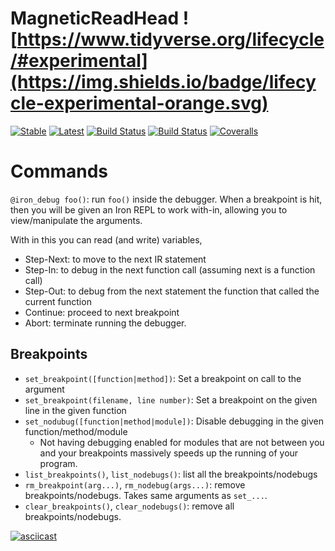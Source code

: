 # MagneticReadHead ![https://www.tidyverse.org/lifecycle/#experimental](https://img.shields.io/badge/lifecycle-experimental-orange.svg)

[![Stable](https://img.shields.io/badge/docs-stable-blue.svg)](https://oxinabox.github.io/MagneticReadHead.jl/stable)
[![Latest](https://img.shields.io/badge/docs-latest-blue.svg)](https://oxinabox.github.io/MagneticReadHead.jl/latest)
[![Build Status](https://travis-ci.com/oxinabox/MagneticReadHead.jl.svg?branch=master)](https://travis-ci.com/oxinabox/MagneticReadHead.jl)
[![Build Status](https://ci.appveyor.com/api/projects/status/github/oxinabox/MagneticReadHead.jl?svg=true)](https://ci.appveyor.com/project/oxinabox/MagneticReadHead-jl)
[![Coveralls](https://coveralls.io/repos/github/oxinabox/MagneticReadHead.jl/badge.svg?branch=master)](https://coveralls.io/github/oxinabox/MagneticReadHead.jl?branch=master)


# Commands

`@iron_debug foo()`: run `foo()` inside the debugger.
When a breakpoint is hit, then you will be given an Iron REPL to work with-in,
allowing you to view/manipulate the arguments.

With in this you can read (and write) variables,
 - Step-Next: to move to the next IR statement
 - Step-In: to debug in the next function call (assuming next is a function call)
 - Step-Out: to debug from the next statement the function that called the current function
 - Continue: proceed to next breakpoint
 - Abort: terminate running the debugger.

## Breakpoints

 - `set_breakpoint([function|method])`: Set a breakpoint on call to the argument
 - `set_breakpoint(filename, line number)`: Set a breakpoint on the given line in the given function
 - `set_nodubug([function|method|module])`: Disable debugging in the given function/method/module
    - Not having debugging enabled for modules that are not between you and your breakpoints massively speeds up the running of your program.
 - `list_breakpoints()`, `list_nodebugs()`: list all the breakpoints/nodebugs
 - `rm_breakpoint(arg...)`, `rm_nodebug(args...)`: remove breakpoints/nodebugs. Takes same arguments as `set_...`.
 - `clear_breakpoints()`, `clear_nodebugs()`: remove all breakpoints/nodebugs.



[![asciicast](https://asciinema.org/a/PnffnrsqEkX8Oum71KY9sWMue.svg)](https://asciinema.org/a/PnffnrsqEkX8Oum71KY9sWMue)
